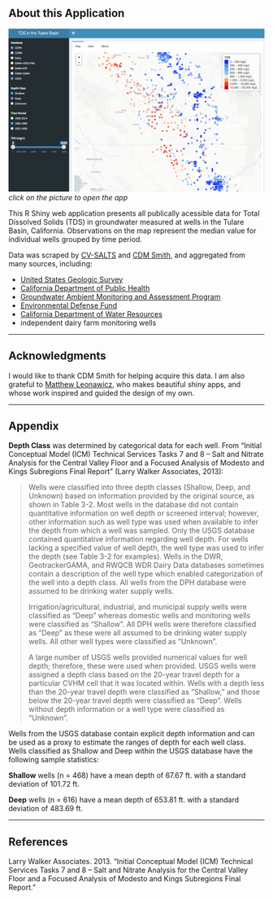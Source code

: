 ## About this Application

[![](tds_app.png)](https://richpauloo.shinyapps.io/tds_leaflet/)  
*click on the picture to open the app*  

This R Shiny web application presents all publically acessible data for Total Dissolved Solids (TDS) in groundwater measured at wells in the Tulare Basin, California. Observations on the map represent the median value for individual wells grouped by time period.  

Data was scraped by [CV-SALTS](https://www.cvsalinity.org/) and [CDM Smith](https://cdmsmith.com/), and aggregated from many sources, including:  

* [United States Geologic Survey](https://www.usgs.gov/)  
* [California Department of Public Health](https://www.cdph.ca.gov/)  
* [Groundwater Ambient Monitoring and Assessment Program](http://www.swrcb.ca.gov/gama/)  
* [Environmental Defense Fund](https://www.edf.org/)   
* [California Department of Water Resources](http://www.water.ca.gov/)  
* independent dairy farm monitoring wells  


***

## Acknowledgments
I would like to thank CDM Smith for helping acquire this data. I am also grateful to [Matthew Leonawicz](https://leonawicz.github.io/), who makes beautiful shiny apps, and whose work inspired and guided the design of my own.  


***

## Appendix

**Depth Class** was determined by categorical data for each well. From “Initial Conceptual Model (ICM) Technical Services Tasks 7 and 8 – Salt and Nitrate Analysis for the Central Valley Floor and a Focused Analysis of Modesto and Kings Subregions Final Report” (Larry Walker Associates, 2013):  

>Wells were classified into three depth classes (Shallow, Deep, and Unknown) based on information provided by the original source, as shown in Table 3-2. Most wells in the database did not contain quantitative information on well depth or screened interval; however, other information such as well type was used when available to infer the depth from which a well was sampled. Only the USGS database contained quantitative information regarding well depth. For wells lacking a specified value of well depth, the well type was used to infer the depth (see Table 3-2 for examples). Wells in the DWR, GeotrackerGAMA, and RWQCB WDR Dairy Data databases sometimes contain a description of the well type which enabled categorization of the well into a depth class. All wells from the DPH database were assumed to be drinking water supply wells.  
>
>Irrigation/agricultural, industrial, and municipal supply wells were classified as “Deep” whereas domestic wells and monitoring wells were classified as “Shallow”. All DPH wells were therefore classified as “Deep” as these were all assumed to be drinking water supply wells. All other well types were classified as “Unknown”.  
>
>A large number of USGS wells provided numerical values for well depth; therefore, these were used when provided. USGS wells were assigned a depth class based on the 20-year travel depth for a particular CVHM cell that it was located within. Wells with a depth less than the 20-year travel depth were classified as “Shallow,” and those below the 20-year travel depth were classified as “Deep”. Wells without depth information or a well type were classified as “Unknown”.  

Wells from the USGS database contain explicit depth information and can be used as a proxy to estimate the ranges of depth for each well class. Wells classified as Shallow and Deep within the USGS database have the following sample statistics:  

**Shallow** wells (n = 468) have a mean depth of 67.67 ft. with a standard deviation of 101.72 ft.  

**Deep** wells (n = 616) have a mean depth of 653.81 ft. with a standard deviation of 483.69 ft.  

***

## References

Larry Walker Associates. 2013. “Initial Conceptual Model (ICM) Technical Services Tasks 7 and 8 – Salt and Nitrate Analysis for the Central Valley Floor and a Focused Analysis of Modesto and Kings Subregions Final Report.”  
